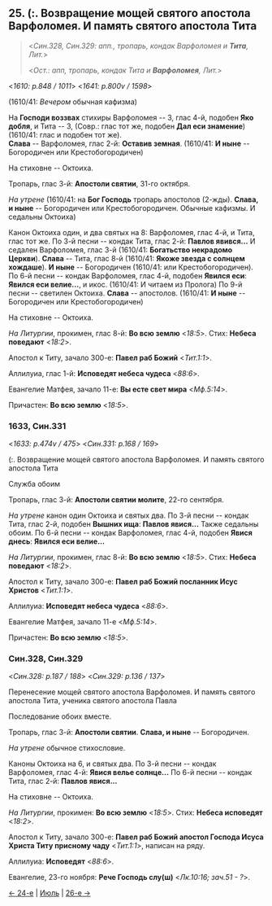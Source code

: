 ## 25. (:. Возвращение мощей святого апостола Варфоломея. И память святого апостола Тита

> <*Син.328, Син.329: апп., тропарь, кондак Варфоломея и **Тита**, Лит.*>
> 
> <*Ост.: апп, тропарь, кондак Тита и **Варфоломея**, Лит.*>

<*1610: p.848 / 1011*>
<*1641: p.800v / 1598*>

(1610/41: *Вечером* обычная кафизма)

На **Господи воззвах** стихиры Варфоломея -- 3, глас 4-й, подобен **Яко добля**, 
и Тита -- 3, (Совр.: глас тот же, подобен **Дал еси знамение**) (1610/41: глас и подобен тот же).  
**Слава** -- Варфоломея, глас 2-й: **Оставив земная**.
(1610/41: **И ныне** -- Богородичен или Крестобогородичен)

На стиховне -- Октоиха.

Тропарь, глас 3-й: **Апостоли святии**, 31-го октября.

*На утрене* (1610/41: на **Бог Господь** тропарь апостолов (2-жды).
**Слава, и ныне** -- Богородичен или Крестобогородичен.
Обычные кафизмы. И седальны Октоиха)

Канон Октоиха один, и два святых на 8: Варфоломея, глас 4-й, и Тита, глас тот же.
По 3-й песни -- кондак Тита, глас 2-й: **Павлов явився...** 
И седален Варфоломея, глас 3-й (1610/41: **Богатьство некрадомо Церкви**). 
**Слава** -- Тита, глас 8-й (1610/41: **Якоже звезда с солнцем хождаше**). 
**И ныне** -- Богородичен (1610/41: или Крестобогородичен). 
По 6-й песни -- кондак Варфоломея, глас 4-й, подобен **Явился еси**: **Явился еси велие...**, и икос.
(1610/41: И читаем из Пролога)
По 9-й песни -- светилен Октоиха. **Слава** -- апостолов. 
(1610/41: **И ныне** -- Богородичен или Крестобогородичен)

На стиховне -- Октоиха. 

*На Литургии*, прокимен, глас 8-й: **Во всю землю** <*18:5*>. 
Стих: **Небеса поведают** <*18:2*>. 

Апостол к Титу, зачало 300-е: **Павел раб Божий** <*Тит.1:1*>. 

Аллилуиа, глас 1-й: **Исповедят небеса чудеса** <*88:6*>. 

Евангелие Матфея, зачало 11-е: **Вы есте свет мира** <*Мф.5:14*>. 

Причастен: **Во всю землю** <*18:5*>.

### 1633, Син.331

<*1633: p.474v / 475*>
<*Син.331: p.168 / 169*>

(:. Возвращение мощей святого апостола Варфоломея. И память святого апостола Тита

Служба обоим

Тропарь, глас 3-й: **Апостоли святии молите**, 22-го сентября. 

*На утрене* канон один Октоиха и святых два. 
По 3-й песни -- кондак Тита, глас 2-й, подобен **Вышних ища**: **Павлов явися...**
Также седальны обоим. 
По 6-й песни -- кондак Варфоломея, глас 4-й, подобен **Явися днесь**: **Явился еси велие...** 

*На Литургии*, прокимен, глас 8-й: **Во всю землю** <*18:5*>.
Стих: **Небеса поведают** <*18:2*>.

Апостол к Титу, зачало 300-е: **Павел раб Божий посланник Исус Христов** <*Тит.1:1*>.

Аллилуиа: **Исповедят небеса чудеса** <*88:6*>.

Евангелие Матфея, зачало 11-е <*Мф.5:14*>.

Причастен: **Во всю землю** <*18:5*>.

### Син.328, Син.329

<*Син.328: p.187 / 188*>
<*Син.329: p.136 / 137*>

Перенесение мощей святого апостола Варфоломея. И память святого апостола Тита, ученика святого апостола Павла

Последование обоих вместе. 

Тропарь, глас 3-й: **Апостоли святии**. **Слава, и ныне** -- Богородичен. 

*На утрене* обычное стихословие. 

Каноны Октоиха на 6, и святых два. 
По 3-й песни -- кондак Варфоломея, глас 4-й: **Явися велье солнце...**
По 6-й песни -- кондак Тита, глас 2-й: **Павлов явися...**

На стиховне -- Октоиха. 

*На Литургии*, прокимен: **Во всю землю** <*18:5*>.
Стих: **Небеса исповедят** <*18:2*>.

Апостол к Титу, зачало 300-е: **Павел раб Божий апостол Господа Исуса Христа Титу присному чаду** <*Тит.1:1*>, 
написан на ряду.

Аллилуиа: **Исповедят** <*88:6*>.

Евангелие, 23-го ноября: **Рече Господь слу(ш)** <*Лк.10:16; зач.51 - ?*>.

[← 24-е](08_24_SAB.ru.md) | [Июль](README.md#25-й) | [26-е →](08_26_SAB.ru.md)
